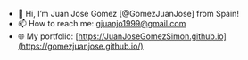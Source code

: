 - 👋 Hi, I’m Juan Jose Gomez [@GomezJuanJose] from Spain!
- 📫 How to reach me: gjuanjo1999@gmail.com
- 🌐 My portfolio: [https://JuanJoseGomezSimon.github.io](https://gomezjuanjose.github.io/)

<!---
GomezJuanJose/GomezJuanJose is a ✨ special ✨ repository because its `README.md` (this file) appears on your GitHub profile.
You can click the Preview link to take a look at your changes.
--->
